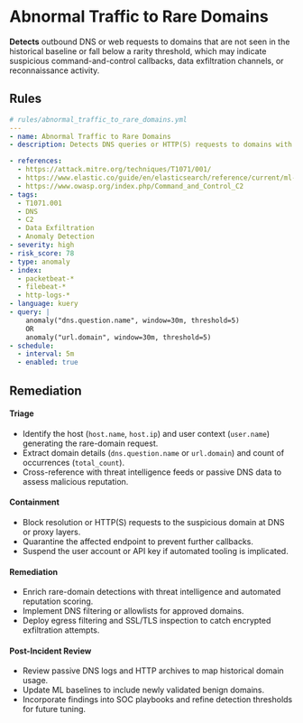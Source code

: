 # Abnormal Traffic to Rare Domains

**Detects** outbound DNS or web requests to domains that are not seen in the historical baseline or fall below a rarity threshold, which may indicate suspicious command-and-control callbacks, data exfiltration channels, or reconnaissance activity.



## Rules

```yaml
# rules/abnormal_traffic_to_rare_domains.yml
---
- name: Abnormal Traffic to Rare Domains
- description: Detects DNS queries or HTTP(S) requests to domains with low historical frequency (below threshold) for each host, highlighting potential C2 activity or data exfiltration over uncommon domains.

- references:
  - https://attack.mitre.org/techniques/T1071/001/
  - https://www.elastic.co/guide/en/elasticsearch/reference/current/ml-detect-rare-terms.html
  - https://www.owasp.org/index.php/Command_and_Control_C2
- tags:
  - T1071.001
  - DNS
  - C2
  - Data Exfiltration
  - Anomaly Detection
- severity: high
- risk_score: 78
- type: anomaly
- index:
  - packetbeat-*
  - filebeat-*
  - http-logs-*
- language: kuery
- query: |
    anomaly("dns.question.name", window=30m, threshold=5)
    OR
    anomaly("url.domain", window=30m, threshold=5)
- schedule:
  - interval: 5m
  - enabled: true
```

## Remediation
#### Triage

- Identify the host (`host.name`, `host.ip`) and user context (`user.name`) generating the rare-domain request.
- Extract domain details (`dns.question.name` or `url.domain`) and count of occurrences (`total_count`).
- Cross-reference with threat intelligence feeds or passive DNS data to assess malicious reputation.

#### Containment

- Block resolution or HTTP(S) requests to the suspicious domain at DNS or proxy layers.
- Quarantine the affected endpoint to prevent further callbacks.
- Suspend the user account or API key if automated tooling is implicated.

#### Remediation

- Enrich rare-domain detections with threat intelligence and automated reputation scoring.
- Implement DNS filtering or allowlists for approved domains.
- Deploy egress filtering and SSL/TLS inspection to catch encrypted exfiltration attempts.

#### Post-Incident Review

- Review passive DNS logs and HTTP archives to map historical domain usage.
- Update ML baselines to include newly validated benign domains.
- Incorporate findings into SOC playbooks and refine detection thresholds for future tuning.
